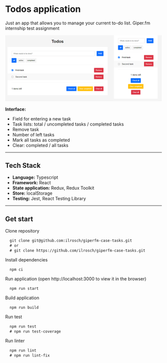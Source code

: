 # Todos application

Just an app that allows you to manage your current to-do list. Giper.fm internship test assignment 

![preview](./src/assets/img/PREVIEW.png)

**Interface:**
- Field for entering a new task
- Task lists: total / uncompleted tasks / completed tasks
- Remove task
- Number of left tasks
- Mark all tasks as completed
- Clear: completed / all tasks

---

## Tech Stack

- **Language:** Typescript
- **Framework:** React
- **State application:** Redux, Redux Toolkit
- **Store:** localStorage
- **Testing:** Jest, React Testing Library

---

## Get start

Clone repository

```console
  git clone git@github.com:ilrosch/giperfm-case-tasks.git
  # or
  # git clone https://github.com/ilrosch/giperfm-case-tasks.git
```

Install dependencies

```console
  npm ci
```

Run application (open http://localhost:3000 to view it in the browser)

```console
  npm run start
```

Build application

```console
  npm run build
```

Run test

```console
  npm run test
  # npm run test-coverage
```

Run linter

```console
  npm run lint
  # npm run lint-fix
```
